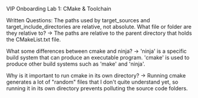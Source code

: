 VIP Onboarding Lab 1: CMake & Toolchain

Written Questions:
The paths used by target_sources and target_include_directories are relative, not absolute. What file or folder are they relative to?
  -> The paths are relative to the parent directory that holds the CMakeList.txt file.

What some differences between cmake and ninja?
  -> 'ninja' is a specific build system that can produce an executable program. 'cmake' is used to produce other build systems such as 'make' and 'ninja'.

Why is it important to run cmake in its own directory?
  -> Running cmake generates a lot of "random" files that I don't quite understand yet, so running it in its own directory prevents polluting the source code folders.
